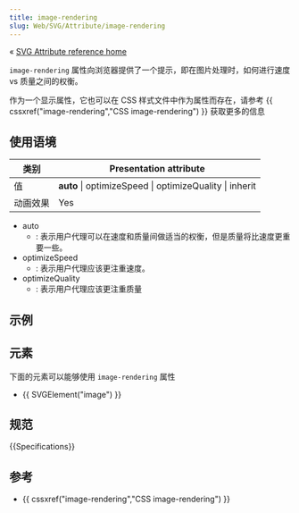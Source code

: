 ```yaml
---
title: image-rendering
slug: Web/SVG/Attribute/image-rendering
---
```


« [SVG Attribute reference home](/zh-CN/SVG/Attribute)

`image-rendering` 属性向浏览器提供了一个提示，即在图片处理时，如何进行速度 vs 质量之间的权衡。

作为一个显示属性，它也可以在 CSS 样式文件中作为属性而存在，请参考 {{ cssxref("image-rendering","CSS image-rendering") }} 获取更多的信息

## 使用语境

| 类别     | Presentation attribute                                  |
| -------- | ------------------------------------------------------- |
| 值       | **auto** \| optimizeSpeed \| optimizeQuality \| inherit |
| 动画效果 | Yes                                                     |

- auto
  - : 表示用户代理可以在速度和质量间做适当的权衡，但是质量将比速度更重要一些。
- optimizeSpeed
  - : 表示用户代理应该更注重速度。
- optimizeQuality
  - : 表示用户代理应该更注重质量

## 示例

## 元素

下面的元素可以能够使用 `image-rendering` 属性

- {{ SVGElement("image") }}

## 规范

{{Specifications}}

## 参考

- {{ cssxref("image-rendering","CSS image-rendering") }}
